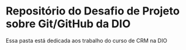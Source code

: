 # Repositório do Desafio de Projeto sobre Git/GitHub da DIO

Essa pasta está dedicada aos trabalho do curso de CRM na DIO

